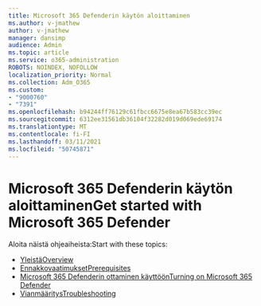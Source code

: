```yaml
---
title: Microsoft 365 Defenderin käytön aloittaminen
ms.author: v-jmathew
author: v-jmathew
manager: dansimp
audience: Admin
ms.topic: article
ms.service: o365-administration
ROBOTS: NOINDEX, NOFOLLOW
localization_priority: Normal
ms.collection: Adm_O365
ms.custom:
- "9000760"
- "7391"
ms.openlocfilehash: b94244ff76129c61fbcc6675e8ea67b583cc39ec
ms.sourcegitcommit: 6312ee31561db36104f32282d019d069ede69174
ms.translationtype: MT
ms.contentlocale: fi-FI
ms.lasthandoff: 03/11/2021
ms.locfileid: "50745871"
---
```

# <a name="get-started-with-microsoft-365-defender"></a><span data-ttu-id="c10e5-102">Microsoft 365 Defenderin käytön aloittaminen</span><span class="sxs-lookup"><span data-stu-id="c10e5-102">Get started with Microsoft 365 Defender</span></span>

<span data-ttu-id="c10e5-103">Aloita näistä ohjeaiheista:</span><span class="sxs-lookup"><span data-stu-id="c10e5-103">Start with these topics:</span></span>

- [<span data-ttu-id="c10e5-104">Yleistä</span><span class="sxs-lookup"><span data-stu-id="c10e5-104">Overview</span></span>](https://docs.microsoft.com/microsoft-365/security/mtp/microsoft-threat-protection)
- [<span data-ttu-id="c10e5-105">Ennakkovaatimukset</span><span class="sxs-lookup"><span data-stu-id="c10e5-105">Prerequisites</span></span>](https://docs.microsoft.com/microsoft-365/security/mtp/prerequisites)
- [<span data-ttu-id="c10e5-106">Microsoft 365 Defenderin ottaminen käyttöön</span><span class="sxs-lookup"><span data-stu-id="c10e5-106">Turning on Microsoft 365 Defender</span></span>](https://docs.microsoft.com/microsoft-365/security/mtp/mtp-enable)
- [<span data-ttu-id="c10e5-107">Vianmääritys</span><span class="sxs-lookup"><span data-stu-id="c10e5-107">Troubleshooting</span></span>](https://docs.microsoft.com/microsoft-365/security/mtp/troubleshoot)
